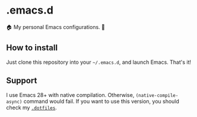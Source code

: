 # .emacs.d

 :house: My personal Emacs configurations. :unicorn:

## How to install

 Just clone this repository into your `~/.emacs.d`, and launch
 Emacs. That's it!

## Support

 I use Emacs 28+ with native compilation. Otherwise,
 `(native-compile-async)` command would fail. If you want to use this
 version, you should check my
 [`.dotfiles`](https://github.com/sangwoo-joh/.dotfiles).
